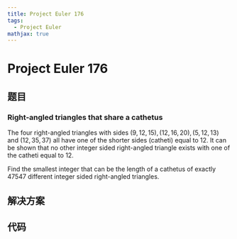```yaml
---
title: Project Euler 176
tags:
  - Project Euler
mathjax: true
---
```

<escape><!-- more --></escape>
    


# Project Euler 176
## 题目
### Right-angled triangles that share a cathetus

The four right-angled triangles with sides $(9,12,15), (12,16,20), (5,12,13)$ and $(12,35,37)$ all have one of the shorter sides (catheti) equal to $12$. It can be shown that no other integer sided right-angled triangle exists with one of the catheti equal to $12$.

Find the smallest integer that can be the length of a cathetus of exactly $47547$ different integer sided right-angled triangles.


## 解决方案


## 代码


